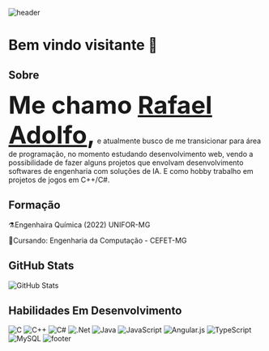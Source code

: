 ![header](https://capsule-render.vercel.app/api?type=waving&height=200&color=6B1F51)
# Bem vindo visitante 🖖 

## Sobre
<font size="120"> <b>Me chamo <u>Rafael Adolfo</u>,</b></font>
e atualmente busco de me transicionar para área de programação, no momento estudando desenvolvimento web, vendo a possibilidade de fazer alguns projetos que envolvam desenvolvimento softwares de engenharia com soluções de IA. E como hobby trabalho em projetos de jogos em C++/C#.
## Formação
⚗️Engenhaira Química (2022) UNIFOR-MG

📝Cursando: Engenharia da Computação - CEFET-MG



## GitHub Stats

![GitHub Stats](https://github-readme-stats.vercel.app/api?username=Radsfer&show_icons=true&hide=contribs,prs&cache_seconds=86400&theme=jolly)

## Habilidades Em Desenvolvimento

![C](https://img.shields.io/badge/c-%2300599C.svg?style=for-the-badge&logo=c&logoColor=white)
![C++](https://img.shields.io/badge/c++-%2300599C.svg?style=for-the-badge&logo=c%2B%2B&logoColor=white)
![C#](https://img.shields.io/badge/c%23-%23239120.svg?style=for-the-badge&logo=csharp&logoColor=white)
![.Net](https://img.shields.io/badge/.NET-5C2D91?style=for-the-badge&logo=.net&logoColor=white)
![Java](https://img.shields.io/badge/java-%23ED8B00.svg?style=for-the-badge&logo=openjdk&logoColor=white)
![JavaScript](https://img.shields.io/badge/javascript-%23323330.svg?style=for-the-badge&logo=javascript&logoColor=%23F7DF1E)
![Angular.js](https://img.shields.io/badge/angular.js-%23E23237.svg?style=for-the-badge&logo=angularjs&logoColor=white)
![TypeScript](https://img.shields.io/badge/typescript-%23007ACC.svg?style=for-the-badge&logo=typescript&logoColor=white)
![MySQL](https://img.shields.io/badge/mysql-4479A1.svg?style=for-the-badge&logo=mysql&logoColor=white)
![footer](https://capsule-render.vercel.app/api?type=waving&height=140&color=6B1F51&section=footer)
